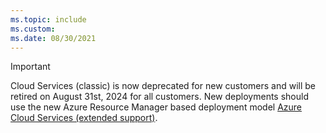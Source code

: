```yaml
---
ms.topic: include
ms.custom:
ms.date: 08/30/2021
---
```


> [!IMPORTANT]
> Cloud Services (classic) is now deprecated for new customers and will be retired on August 31st,
> 2024 for all customers. New deployments should use the new Azure Resource Manager based deployment
> model [Azure Cloud Services (extended support)](https://aka.ms/csesoverview).
